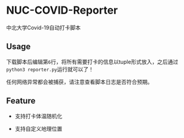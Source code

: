 # NUC-COVID-Reporter

中北大学Covid-19自动打卡脚本

## Usage

下载脚本后编辑第`6`行，将所有需要打卡的信息以tuple形式放入，之后通过`python3 reporter.py`运行就可以了！

任何网络异常都会被捕获，请注意查看脚本日志是否符合预期。

## Feature

* 支持打卡体温随机化

* 支持自定义地理位置
